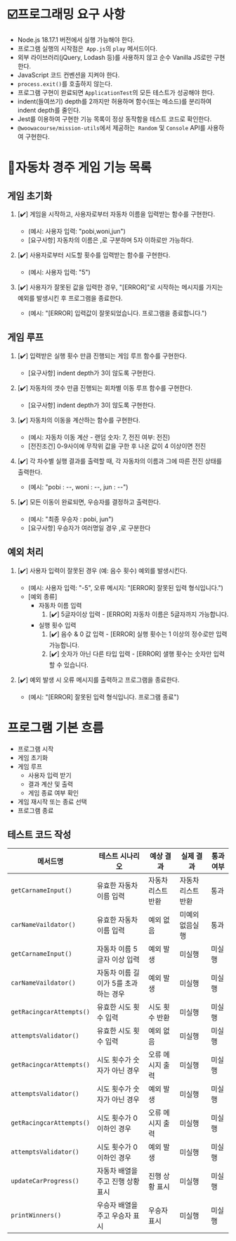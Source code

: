 # ☑️프로그래밍 요구 사항

- Node.js 18.17.1 버전에서 실행 가능해야 한다.
- 프로그램 실행의 시작점은` App.js`의 `play` 메서드이다.
- 외부 라이브러리(jQuery, Lodash 등)를 사용하지 않고 순수 Vanilla JS로만 구현한다.
- JavaScript 코드 컨벤션을 지켜야 한다.
- `process.exit()`를 호출하지 않는다.
- 프로그램 구현이 완료되면 `ApplicationTest`의 모든 테스트가 성공해야 한다.
- indent(들여쓰기) depth를 2까지만 허용하며 함수(또는 메소드)를 분리하여 indent depth를 줄인다.
- Jest를 이용하여 구현한 기능 목록이 정상 동작함을 테스트 코드로 확인한다.
- `@woowacourse/mission-utils`에서 제공하는` Random` 및 `Console` API를 사용하여 구현한다.

# 🚕자동차 경주 게임 기능 목록

## 게임 초기화

1. [✔️] 게임을 시작하고, 사용자로부터 자동차 이름을 입력받는 함수를 구현한다.

   - (예시: 사용자 입력: "pobi,woni,jun")
   - [요구사항] 자동차의 이름은 ,로 구분하며 5자 이하로만 가능하다.

2. [✔️] 사용자로부터 시도할 횟수를 입력받는 함수를 구현한다.

   - (예시: 사용자 입력: "5")

3. [✔️] 사용자가 잘못된 값을 입력한 경우, "[ERROR]"로 시작하는 메시지를 가지는 예외를 발생시킨 후 프로그램을 종료한다.
   - (예시: "[ERROR] 입력값이 잘못되었습니다. 프로그램을 종료합니다.")

## 게임 루프

1. [✔️] 입력받은 실행 횟수 만큼 진행되는 게임 루프 함수를 구현한다.

   - [요구사항] indent depth가 3이 않도록 구현한다.

2. [✔️] 자동차의 갯수 만큼 진행되는 회차별 이동 루프 함수를 구현한다.

   - [요구사항] indent depth가 3이 않도록 구현한다.

3. [✔️] 자동차의 이동을 계산하는 함수를 구현한다.

   - (예시: 자동차 이동 계산 - 랜덤 숫자: 7, 전진 여부: 전진)
   - [전진조건] 0-9사이에 무작위 값을 구한 후 나온 값이 4 이상이면 전진

4. [✔️] 각 차수별 실행 결과를 출력할 때, 각 자동차의 이름과 그에 따른 전진 상태를 출력한다.

   - (예시: "pobi : --, woni : --, jun : --")

5. [✔️] 모든 이동이 완료되면, 우승자를 결정하고 출력한다.

   - (예시: "최종 우승자 : pobi, jun")
   - [요구사항] 우승자가 여러명일 경우 ,로 구분한다

## 예외 처리

1. [✔️] 사용자 입력이 잘못된 경우 (예: 음수 횟수) 예외를 발생시킨다.

   - (예시: 사용자 입력: "-5", 오류 메시지: "[ERROR] 잘못된 입력 형식입니다.")
   - [예외 종류]
     - 자동차 이름 입력
       1. [✔️] 5글자이상 입력 - [ERROR] 자동차 이름은 5글자까지 가능합니다.
     - 실행 횟수 입력
       1. [✔️] 음수 & 0 값 입력 - [ERROR] 실행 횟수는 1 이상의 정수로만 입력 가능합니다.
       2. [✔️] 숫자가 아닌 다른 타입 입력 - [ERROR] 샐행 횟수는 숫자만 입력할 수 있습니다.

2. [✔️] 예외 발생 시 오류 메시지를 출력하고 프로그램을 종료한다.
   - (예시: "[ERROR] 잘못된 입력 형식입니다. 프로그램 종료")

# 프로그램 기본 흐름

- 프로그램 시작
- 게임 초기화
- 게임 루프
  - 사용자 입력 받기
  - 결과 계산 및 출력
  - 게임 종료 여부 확인
- 게임 재시작 또는 종료 선택
- 프로그램 종료

## 테스트 코드 작성

| 메서드명 | 테스트 시나리오 | 예상 결과 | 실제 결과 | 통과 여부 |
| --- | --- | --- | --- | --- |
| `getCarnameInput()` | 유효한 자동차 이름 입력 | 자동차 리스트 반환 | 자동차 리스트 반환 | 통과 |
| `carNameVaildator()` | 유효한 자동차 이름 입력 | 예외 없음 | 미예외 없음실행 | 통과 |
| `getCarnameInput()` | 자동차 이름 5글자 이상 입력 | 예외 발생 | 미실행 | 미실행 |
| `carNameVaildator()` | 자동차 이름 길이가 5를 초과하는 경우 | 예외 발생 | 미실행 | 미실행 |
| `getRacingcarAttempts()` | 유효한 시도 횟수 입력 | 시도 횟수 반환 | 미실행 | 미실행 |
| `attemptsValidator()` | 유효한 시도 횟수 입력 | 예외 없음 | 미실행 | 미실행 |
| `getRacingcarAttempts()` | 시도 횟수가 숫자가 아닌 경우 | 오류 메시지 출력 | 미실행 | 미실행 |
| `attemptsValidator()` | 시도 횟수가 숫자가 아닌 경우 | 예외 발생 | 미실행 | 미실행 |
| `getRacingcarAttempts()` | 시도 횟수가 0 이하인 경우 | 오류 메시지 출력 | 미실행 | 미실행 |
| `attemptsValidator()` | 시도 횟수가 0 이하인 경우 | 예외 발생 | 미실행 | 미실행 |
| `updateCarProgress()` | 자동차 배열을 주고 진행 상황 표시 | 진행 상황 표시 | 미실행 | 미실행 |
| `printWinners()` | 우승자 배열을 주고 우승자 표시 | 우승자 표시 | 미실행 | 미실행 |
